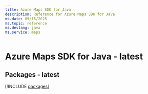 ```yaml
---
title: Azure Maps SDK for Java
description: Reference for Azure Maps SDK for Java
ms.date: 09/15/2025
ms.topic: reference
ms.devlang: java
ms.service: maps
---
```

# Azure Maps SDK for Java - latest
## Packages - latest
[!INCLUDE [packages](maps-index.md)]